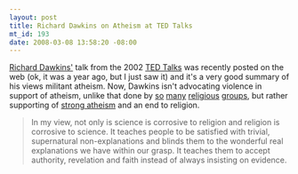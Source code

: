 ```yaml
--- 
layout: post
title: Richard Dawkins on Atheism at TED Talks
mt_id: 193
date: 2008-03-08 13:58:20 -08:00
---
```

[Richard Dawkins'](http://www.ted.com/talks/view/id/113) talk from the 2002 [TED Talks](http://www.ted.com) was recently posted on the web (ok, it was a year ago, but I just saw it) and it's a very good summary of his views militant atheism.  Now, Dawkins isn't advocating violence in support of atheism, unlike that done by [so](http://en.wikipedia.org/wiki/Eden_Natan-Zada) [many](http://en.wikipedia.org/wiki/Palestine_Liberation_Organization) [religious](http://en.wikipedia.org/wiki/Christian_terrorism) [groups](http://en.wikipedia.org/wiki/Militant_Islam), but rather supporting of [strong atheism](http://en.wikipedia.org/wiki/Weak_and_strong_atheism) and an end to religion.

<blockquote>In my view, not only is science is corrosive to religion and religion is corrosive to science.  It teaches people to be satisfied with trivial, supernatural non-explanations and blinds them to the wonderful real explanations we have within our grasp.  It teaches them to accept authority, revelation and faith instead of always insisting on evidence.</blockquote>
